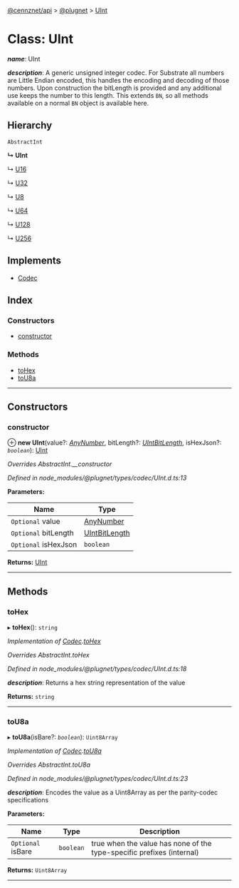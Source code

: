 [@cennznet/api](../README.md) > [@plugnet](../modules/_plugnet.md) > [UInt](../classes/_plugnet.uint.md)

# Class: UInt

*__name__*: UInt

*__description__*: A generic unsigned integer codec. For Substrate all numbers are Little Endian encoded, this handles the encoding and decoding of those numbers. Upon construction the bitLength is provided and any additional use keeps the number to this length. This extends `BN`, so all methods available on a normal `BN` object is available here.

## Hierarchy

 `AbstractInt`

**↳ UInt**

↳  [U16](_plugnet.u16.md)

↳  [U32](_plugnet.u32.md)

↳  [U8](_plugnet.u8.md)

↳  [U64](_plugnet.u64.md)

↳  [U128](_plugnet.u128.md)

↳  [U256](_plugnet.u256.md)

## Implements

* [Codec](../interfaces/_plugnet.codec.md)

## Index

### Constructors

* [constructor](_plugnet.uint.md#constructor)

### Methods

* [toHex](_plugnet.uint.md#tohex)
* [toU8a](_plugnet.uint.md#tou8a)

---

## Constructors

<a id="constructor"></a>

###  constructor

⊕ **new UInt**(value?: *[AnyNumber](../modules/_plugnet.md#anynumber)*, bitLength?: *[UIntBitLength](../modules/_plugnet.md#uintbitlength)*, isHexJson?: *`boolean`*): [UInt](_plugnet.uint.md)

*Overrides AbstractInt.__constructor*

*Defined in node_modules/@plugnet/types/codec/UInt.d.ts:13*

**Parameters:**

| Name | Type |
| ------ | ------ |
| `Optional` value | [AnyNumber](../modules/_plugnet.md#anynumber) |
| `Optional` bitLength | [UIntBitLength](../modules/_plugnet.md#uintbitlength) |
| `Optional` isHexJson | `boolean` |

**Returns:** [UInt](_plugnet.uint.md)

___

## Methods

<a id="tohex"></a>

###  toHex

▸ **toHex**(): `string`

*Implementation of [Codec](../interfaces/_plugnet.codec.md).[toHex](../interfaces/_plugnet.codec.md#tohex)*

*Overrides AbstractInt.toHex*

*Defined in node_modules/@plugnet/types/codec/UInt.d.ts:18*

*__description__*: Returns a hex string representation of the value

**Returns:** `string`

___
<a id="tou8a"></a>

###  toU8a

▸ **toU8a**(isBare?: *`boolean`*): `Uint8Array`

*Implementation of [Codec](../interfaces/_plugnet.codec.md).[toU8a](../interfaces/_plugnet.codec.md#tou8a)*

*Overrides AbstractInt.toU8a*

*Defined in node_modules/@plugnet/types/codec/UInt.d.ts:23*

*__description__*: Encodes the value as a Uint8Array as per the parity-codec specifications

**Parameters:**

| Name | Type | Description |
| ------ | ------ | ------ |
| `Optional` isBare | `boolean` |  true when the value has none of the type-specific prefixes (internal) |

**Returns:** `Uint8Array`

___

